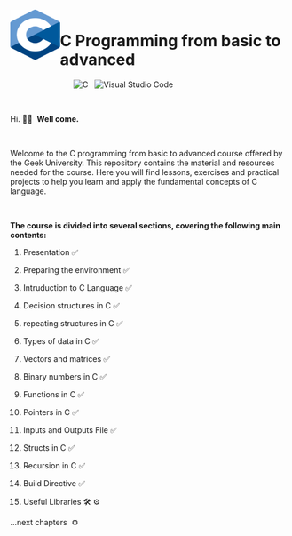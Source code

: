 <br>

<img align="left" width="90" height="90" src="Images/C_Programming_Language.png">
<p vertical-align="middle"><h1>C Programming from basic to advanced</h1></p>

&nbsp;&nbsp;&nbsp;&nbsp;&nbsp;&nbsp;&nbsp;&nbsp;&nbsp;&nbsp;&nbsp;&nbsp;&nbsp;&nbsp;&nbsp;&nbsp;&nbsp;&nbsp;&nbsp;&nbsp;&nbsp;&nbsp;&nbsp;&nbsp;&nbsp;&nbsp;
&nbsp;&nbsp;![C](https://img.shields.io/badge/c-%2300599C.svg?style=for-the-badge&logo=c&logoColor=white)&nbsp;&nbsp;
![Visual Studio Code](https://img.shields.io/badge/Visual%20Studio%20Code-0078d7.svg?style=for-the-badge&logo=visual-studio-code&logoColor=white)&nbsp;


<br>

Hi.&nbsp;👋🏻 &nbsp;**Well come.**&nbsp;

<br>

Welcome to the C programming from basic to advanced course offered by the Geek University. This repository contains the material and 
resources needed for the course. Here you will find lessons, exercises and practical projects to help you learn and apply the fundamental concepts of C language.

<br>

**The course is divided into several sections, covering the following main contents:**

1. Presentation ✅

2. Preparing the environment ✅

3. Intruduction to C Language ✅

4. Decision structures in C ✅

5. repeating structures in C ✅

6. Types of data in C ✅

7. Vectors and matrices ✅

8. Binary numbers in C ✅

9. Functions in C ✅

10. Pointers in C ✅

11. Inputs and Outputs File ✅

12. Structs in C ✅

13. Recursion in C ✅

14. Build Directive ✅

15. Useful Libraries 🛠️ ⚙️



...next chapters &nbsp;⚙️ &nbsp; 
